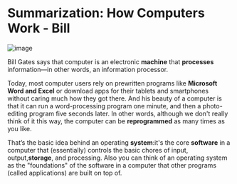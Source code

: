 # Summarization: How Computers Work - Bill 

![image](https://user-images.githubusercontent.com/79832871/110137157-31b12400-7dd9-11eb-8721-9f739d3faf19.png)

Bill Gates says that computer is an electronic **machine** that **processes** information—in other words, an information processor.

Today, most computer users rely on prewritten programs like **Microsoft Word and Excel** or download apps for their tablets and smartphones without caring much how they got there. And his beauty of a computer is that it can run a word-processing program one minute, and then a photo-editing program five seconds later. In other words, although we don't really think of it this way, the computer can be **reprogrammed** as many times as you like.

That’s the basic idea behind an operating **system**:it's the core **software** in a computer that (essentially) controls the basic chores of input, output,**storage**, and processing. Also you can think of an operating system as the "foundations" of the software in a computer that other programs (called applications) are built on top of.



